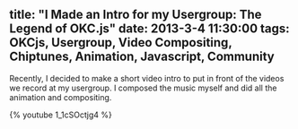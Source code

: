 title: "I Made an Intro for my Usergroup: The Legend of OKC.js"
date: 2013-3-4 11:30:00
tags: OKCjs, Usergroup, Video Compositing, Chiptunes, Animation, Javascript, Community
---

Recently, I decided to make a short video intro to put in front of the videos we record at my usergroup. I composed the music myself and did all the animation and compositing.


{% youtube 1_1cSOctjg4 %}
